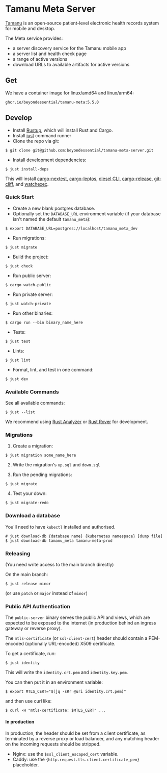# Tamanu Meta Server

[Tamanu](https://www.bes.au/products/tamanu/) is an open-source patient-level electronic health records system for mobile and desktop.

The Meta service provides:
- a server discovery service for the Tamanu mobile app
- a server list and health check page
- a range of active versions
- download URLs to available artifacts for active versions

## Get

We have a container image for linux/amd64 and linux/arm64:

```
ghcr.io/beyondessential/tamanu-meta:5.5.0
```

## Develop

- Install [Rustup](https://rustup.rs/), which will install Rust and Cargo.
- Install [just](https://just.systems/) command runner
- Clone the repo via git:

```console
$ git clone git@github.com:beyondessential/tamanu-meta-server.git
```

- Install development dependencies:

```console
$ just install-deps
```

This will install [cargo-nextest](https://nextest.rs), [cargo-leptos](https://leptos.dev),
[diesel CLI](https://diesel.rs/guides/getting-started.html#installing-diesel-cli),
[cargo-release](https://github.com/crate-ci/cargo-release), [git-cliff](https://git-cliff.org),
and [watchexec](https://github.com/watchexec/watchexec).

### Quick Start

- Create a new blank postgres database.
- Optionally set the `DATABASE_URL` environment variable (if your database isn't named the default `tamanu_meta`):

```console
$ export DATABASE_URL=postgres://localhost/tamanu_meta_dev
```

- Run migrations:

```console
$ just migrate
```

- Build the project:

```console
$ just check
```

- Run public server:

```console
$ cargo watch-public
```

- Run private server:

```console
$ just watch-private
```

- Run other binaries:

```console
$ cargo run --bin binary_name_here
```

- Tests:

```console
$ just test
```

- Lints:

```console
$ just lint
```

- Format, lint, and test in one command:

```console
$ just dev
```

### Available Commands

See all available commands:

```console
$ just --list
```

We recommend using [Rust Analyzer](https://rust-analyzer.github.io/) or [Rust Rover](https://www.jetbrains.com/rust/) for development.

### Migrations

1. Create a migration:
```console
$ just migration some_name_here
```

2. Write the migration's `up.sql` and `down.sql`

3. Run the pending migrations:
```console
$ just migrate
```

4. Test your down:
```console
$ just migrate-redo
```

### Download a database

You'll need to have `kubectl` installed and authorised.

```console
# just download-db {database name} {kubernetes namespace} [dump file]
$ just download-db tamanu_meta tamanu-meta-prod
```

### Releasing

(You need write access to the main branch directly)

On the main branch:

```console
$ just release minor
```

(or use `patch` or `major` instead of `minor`)

### Public API Authentication

The `public-server` binary serves the public API and views, which are expected to be exposed to
the internet (in production behind an ingress gateway or reverse proxy).

The `mtls-certificate` (or `ssl-client-cert`) header should contain a PEM-encoded (optionally URL-encoded) X509 certificate.

To get a certificate, run:

```console
$ just identity
```

This will write the `identity.crt.pem` and `identity.key.pem`.

You can then put it in an environment variable:

```console
$ export MTLS_CERT="$(jq -sRr @uri identity.crt.pem)"
```

and then use curl like:

```console
$ curl -H "mtls-certificate: $MTLS_CERT" ...
```

#### In production

In production, the header should be set from a client certificate, as terminated by a reverse proxy or load balancer, and any matching header on the incoming requests should be stripped.

- Nginx: use the `$ssl_client_escaped_cert` variable.
- Caddy: use the `{http.request.tls.client.certificate_pem}` placeholder.
